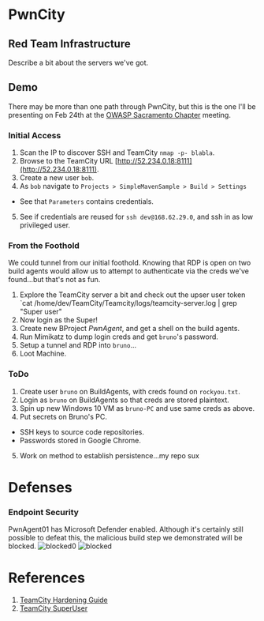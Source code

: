 # PwnCity

## Red Team Infrastructure
Describe a bit about the servers we've got. 

## Demo
There may be more than one path through PwnCity, but this is the one I'll be presenting on Feb 24th at the [OWASP Sacramento Chapter](https://owasp.org/www-chapter-sacramento/) meeting.

### Initial Access
1. Scan the IP to discover SSH and TeamCity `nmap -p- blabla`.
2. Browse to the TeamCity URL [http://52.234.0.18:8111](http://52.234.0.18:8111).
3. Create a new user `bob`.
4. As `bob` navigate to `Projects > SimpleMavenSample > Build > Settings` 
  * See that `Parameters` contains credentials. 
5. See if credentials are reused for `ssh dev@168.62.29.0`, and ssh in as low privileged user. 

### From the Foothold
We could tunnel from our initial foothold. Knowing that RDP is open on two build agents would allow us to attempt to authenticate via the creds we've found...but that's not as fun.
1. Explore the TeamCity server a bit and check out the upser user token `cat /home/dev/TeamCity/Teamcity/logs/teamcity-server.log | grep "Super user"
2. Now login as the Super!
3. Create new BProject *PwnAgent*, and get a shell on the build agents.
4. Run Mimikatz to dump login creds and get `bruno`'s password.
5. Setup a tunnel and RDP into `bruno`...
6. Loot Machine.


### ToDo
1. Create user `bruno` on BuildAgents, with creds found on `rockyou.txt`.
2. Login as `bruno` on BuildAgents so that creds are stored plaintext.
3. Spin up new Windows 10 VM as `bruno-PC` and use same creds as above.
4. Put secrets on Bruno's PC.
  * SSH keys to source code repositories. 
  * Passwords stored in Google Chrome.
5. Work on method to establish persistence...my repo sux



# Defenses

### Endpoint Security
PwnAgent01 has Microsoft Defender enabled. Although it's certainly still possible to defeat this, the malicious build step we demonstrated will be blocked.
![blocked0](https://user-images.githubusercontent.com/8961705/155248314-9d28ef64-1a5f-4abf-aceb-448158efa4ea.png)
![blocked](https://user-images.githubusercontent.com/8961705/155248281-6b07edea-04cb-42d8-934c-7c26f0f4259f.png)




# References
1. [TeamCity Hardening Guide](https://blog.jetbrains.com/teamcity/2021/02/hardening-your-teamcity-server/)
2. [TeamCity SuperUser](https://www.jetbrains.com/help/teamcity/super-user.html)
